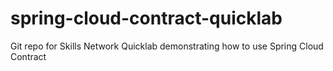 # spring-cloud-contract-quicklab
Git repo for Skills Network Quicklab demonstrating how to use Spring Cloud Contract
